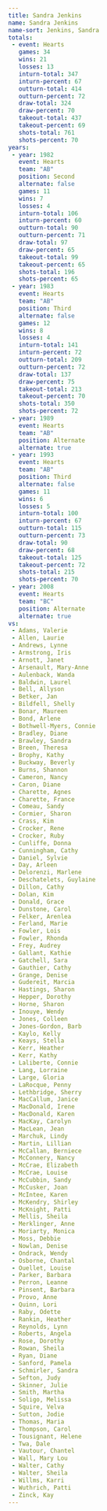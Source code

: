 ```yaml
---
title: Sandra Jenkins
name: Sandra Jenkins
name-sort: Jenkins, Sandra
totals:
 - event: Hearts
   games: 34
   wins: 21
   losses: 13
   inturn-total: 347
   inturn-percent: 67
   outturn-total: 414
   outturn-percent: 72
   draw-total: 324
   draw-percent: 70
   takeout-total: 437
   takeout-percent: 69
   shots-total: 761
   shots-percent: 70
years:
 - year: 1982
   event: Hearts
   team: "AB"
   position: Second
   alternate: false
   games: 11
   wins: 7
   losses: 4
   inturn-total: 106
   inturn-percent: 60
   outturn-total: 90
   outturn-percent: 71
   draw-total: 97
   draw-percent: 65
   takeout-total: 99
   takeout-percent: 65
   shots-total: 196
   shots-percent: 65
 - year: 1983
   event: Hearts
   team: "AB"
   position: Third
   alternate: false
   games: 12
   wins: 8
   losses: 4
   inturn-total: 141
   inturn-percent: 72
   outturn-total: 209
   outturn-percent: 72
   draw-total: 137
   draw-percent: 75
   takeout-total: 213
   takeout-percent: 70
   shots-total: 350
   shots-percent: 72
 - year: 1989
   event: Hearts
   team: "AB"
   position: Alternate
   alternate: true
 - year: 1993
   event: Hearts
   team: "AB"
   position: Third
   alternate: false
   games: 11
   wins: 6
   losses: 5
   inturn-total: 100
   inturn-percent: 67
   outturn-total: 115
   outturn-percent: 73
   draw-total: 90
   draw-percent: 68
   takeout-total: 125
   takeout-percent: 72
   shots-total: 215
   shots-percent: 70
 - year: 2008
   event: Hearts
   team: "BC"
   position: Alternate
   alternate: true
vs:
 - Adams, Valerie
 - Allen, Laurie
 - Andrews, Lynne
 - Armstrong, Iris
 - Arnott, Janet
 - Arsenault, Mary-Anne
 - Aulenback, Wanda
 - Baldwin, Laurel
 - Bell, Allyson
 - Betker, Jan
 - Bildfell, Shelly
 - Bonar, Maureen
 - Bond, Arlene
 - Bothwell-Myers, Connie
 - Bradley, Diane
 - Brawley, Sandra
 - Breen, Theresa
 - Brophy, Kathy
 - Buckway, Beverly
 - Burns, Shannon
 - Cameron, Nancy
 - Caron, Diane
 - Charette, Agnes
 - Charette, France
 - Comeau, Sandy
 - Cormier, Sharon
 - Crass, Kim
 - Crocker, Rene
 - Crocker, Ruby
 - Cunliffe, Donna
 - Cunningham, Cathy
 - Daniel, Sylvie
 - Day, Arleen
 - Delorenzi, Marlene
 - Deschatelets, Guylaine
 - Dillon, Cathy
 - Dolan, Kim
 - Donald, Grace
 - Dunstone, Carol
 - Felker, Arenlea
 - Ferland, Marie
 - Fowler, Lois
 - Fowler, Rhonda
 - Frey, Audrey
 - Gallant, Kathie
 - Gatchell, Sara
 - Gauthier, Cathy
 - Grange, Denise
 - Gudereit, Marcia
 - Hastings, Sharon
 - Hepper, Dorothy
 - Horne, Sharon
 - Inouye, Wendy
 - Jones, Colleen
 - Jones-Gordon, Barb
 - Kaylo, Kelly
 - Keays, Stella
 - Kerr, Heather
 - Kerr, Kathy
 - Laliberte, Connie
 - Lang, Lorraine
 - Large, Gloria
 - LaRocque, Penny
 - Lethbridge, Sherry
 - MacCallum, Janice
 - MacDonald, Irene
 - MacDonald, Karen
 - MacKay, Carolyn
 - MacLean, Jean
 - Marchuk, Lindy
 - Martin, Lillian
 - McCallan, Berniece
 - McConnery, Nancy
 - McCrae, Elizabeth
 - McCrae, Louise
 - McCubbin, Sandy
 - McCusker, Joan
 - McIntee, Karen
 - McKendry, Shirley
 - McKnight, Patti
 - Mellis, Sheila
 - Merklinger, Anne
 - Moriarty, Monica
 - Moss, Debbie
 - Nowlan, Denise
 - Ondrack, Wendy
 - Osborne, Chantal
 - Ouellet, Louise
 - Parker, Barbara
 - Perron, Leanne
 - Pinsent, Barbara
 - Provo, Anne
 - Quinn, Lori
 - Raby, Odette
 - Rankin, Heather
 - Reynolds, Lynn
 - Roberts, Angela
 - Rose, Dorothy
 - Rowan, Sheila
 - Ryan, Diane
 - Sanford, Pamela
 - Schmirler, Sandra
 - Sefton, Judy
 - Skinner, Julie
 - Smith, Martha
 - Soligo, Melissa
 - Squire, Velva
 - Sutton, Jodie
 - Thomas, Maria
 - Thompson, Carol
 - Tousignant, Helene
 - Twa, Dale
 - Vautour, Chantel
 - Wall, Mary Lou
 - Walter, Cathy
 - Walter, Sheila
 - Willms, Karri
 - Wuthrich, Patti
 - Zinck, Kay
---
```

